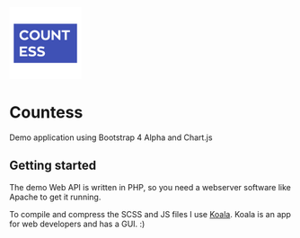 <img src="img/logo.png" alt="Countess Logo">

<h1>Countess</h1>

Demo application using Bootstrap 4 Alpha and Chart.js

<h2>Getting started</h2>

The demo Web API is written in PHP, so you need a webserver software like Apache to get it running.

To compile and compress the SCSS and JS files I use <a href="http://koala-app.com/">Koala</a>. Koala is an app for web developers and has a GUI. :)
